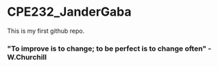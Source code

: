 # CPE232_JanderGaba

This is my first github repo.

### "To improve is to change; to be perfect is to change often" -W.Churchill


